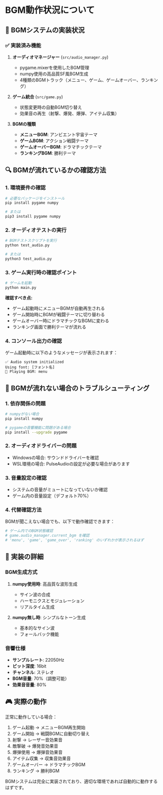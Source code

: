 # BGM動作状況について

## 🎵 BGMシステムの実装状況

### ✅ 実装済み機能
1. **オーディオマネージャー** (`src/audio_manager.py`)
   - pygame.mixerを使用したBGM管理
   - numpy使用の高品質SF風BGM生成
   - 4種類のBGMトラック（メニュー、ゲーム、ゲームオーバー、ランキング）

2. **ゲーム統合** (`src/game.py`)
   - 状態変更時の自動BGM切り替え
   - 効果音の再生（射撃、爆発、爆弾、アイテム収集）

3. **BGMの種類**
   - **メニューBGM**: アンビエント宇宙テーマ
   - **ゲームBGM**: アクション戦闘テーマ
   - **ゲームオーバーBGM**: ドラマチックテーマ
   - **ランキングBGM**: 勝利テーマ

## 🔍 BGMが流れているかの確認方法

### 1. 環境要件の確認
```bash
# 必要なパッケージをインストール
pip install pygame numpy

# または
pip3 install pygame numpy
```

### 2. オーディオテストの実行
```bash
# BGMテストスクリプトを実行
python test_audio.py

# または
python3 test_audio.py
```

### 3. ゲーム実行時の確認ポイント
```bash
# ゲームを起動
python main.py
```

**確認すべき点:**
- ゲーム起動時にメニューBGMが自動再生される
- ゲーム開始時にBGMが戦闘テーマに切り替わる
- ゲームオーバー時にドラマチックなBGMに変わる
- ランキング画面で勝利テーマが流れる

### 4. コンソール出力の確認
ゲーム起動時に以下のようなメッセージが表示されます：

```
✅ Audio system initialized
Using font: [フォント名]
🎵 Playing BGM: menu
```

## 🔧 BGMが流れない場合のトラブルシューティング

### 1. 依存関係の問題
```bash
# numpyがない場合
pip install numpy

# pygameの音響機能に問題がある場合
pip install --upgrade pygame
```

### 2. オーディオドライバーの問題
- Windowsの場合: サウンドドライバーを確認
- WSL環境の場合: PulseAudioの設定が必要な場合があります

### 3. 音量設定の確認
- システムの音量がミュートになっていないか確認
- ゲーム内の音量設定（デフォルト70%）

### 4. 代替確認方法
BGMが聞こえない場合でも、以下で動作確認できます：

```python
# ゲーム内でのBGM状態確認
# game.audio_manager.current_bgm を確認
# 'menu', 'game', 'game_over', 'ranking' のいずれかが表示されるはず
```

## 📝 実装の詳細

### BGM生成方式
1. **numpy使用時**: 高品質な波形生成
   - サイン波の合成
   - ハーモニクスとモジュレーション
   - リアルタイム生成

2. **numpy無し時**: シンプルなトーン生成
   - 基本的なサイン波
   - フォールバック機能

### 音響仕様
- **サンプルレート**: 22050Hz
- **ビット深度**: 16bit
- **チャンネル**: ステレオ
- **BGM音量**: 70%（調整可能）
- **効果音音量**: 80%

## 🎮 実際の動作

正常に動作している場合：
1. ゲーム起動 → メニューBGM再生開始
2. ゲーム開始 → 戦闘BGMに自動切り替え
3. 射撃 → レーザー音効果音
4. 敵撃破 → 爆発音効果音
5. 爆弾使用 → 爆弾音効果音
6. アイテム収集 → 収集音効果音
7. ゲームオーバー → ドラマチックBGM
8. ランキング → 勝利BGM

BGMシステムは完全に実装されており、適切な環境であれば自動的に動作するはずです。
